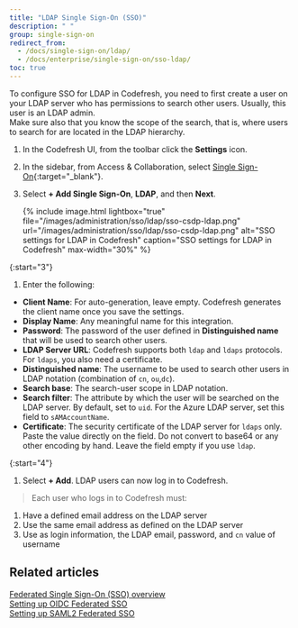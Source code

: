 ```yaml
---
title: "LDAP Single Sign-On (SSO)"
description: " "
group: single-sign-on
redirect_from:
  - /docs/single-sign-on/ldap/
  - /docs/enterprise/single-sign-on/sso-ldap/
toc: true
---
```


To configure SSO for LDAP in Codefresh, you need to first create a user on your LDAP server who has permissions to search other users. Usually,
this user is an LDAP admin.  
Make sure also that you know the scope of the search, that is, where users to search for are located in the LDAP hierarchy.

1. In the Codefresh UI, from the toolbar click the **Settings** icon.
1. In the sidebar, from Access & Collaboration, select [Single Sign-On](https://g.codefresh.io/2.0/account-settings/single-sign-on){:target="\_blank"}.
1. Select **+ Add Single Sign-On**, **LDAP**, and then **Next**.

   {% include image.html 
  lightbox="true" 
  file="/images/administration/sso/ldap/sso-csdp-ldap.png" 
  url="/images/administration/sso/ldap/sso-csdp-ldap.png"
  alt="SSO settings for LDAP in Codefresh"
  caption="SSO settings for LDAP in Codefresh"
  max-width="30%"
  %} 

{:start="3"}
1. Enter the following:
  * **Client Name**: For auto-generation, leave empty. Codefresh generates the client name once you save the settings.
  * **Display Name**: Any meaningful name for this integration.
  * **Password**: The password of the user defined in **Distinguished name** that will be used to search other users.
  * **LDAP Server URL**: Codefresh supports both `ldap` and `ldaps` protocols. For `ldaps`, you also need a certificate.
  * **Distinguished name**: The username to be used to search other users in LDAP notation (combination of `cn`, `ou`,`dc`).
  * **Search base**: The search-user scope in LDAP notation.
  * **Search filter**: The attribute by which the user will be searched on the LDAP server. By default, set to `uid`. For the Azure LDAP server, set this field to `sAMAccountName`.
  * **Certificate**: The security certificate of the LDAP server for `ldaps` only. Paste the value directly on the field. Do not convert to base64 or any other encoding by hand.  Leave the field empty if you use `ldap`.

{:start="4"} 
1. Select **+ Add**. LDAP users can now log in to Codefresh.

>Each user who logs in to Codefresh must:
  1. Have a defined email address on the LDAP server
  1. Use the same email address as defined on the LDAP server
  1. Use as login information, the LDAP email, password, and `cn` value of username

## Related articles
[Federated Single Sign-On (SSO) overview]({{site.baseurl}}/docs/single-sign-on)  
[Setting up OIDC Federated SSO]({{site.baseurl}}/docs/single-sign-on/oidc)   
[Setting up SAML2 Federated SSO]({{site.baseurl}}/docs/single-sign-on/saml)  
